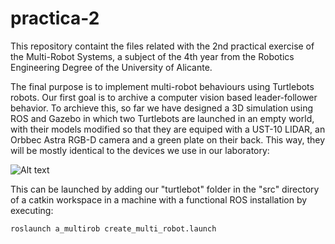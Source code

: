 # practica-2
This repository containt the files related with the 2nd practical exercise of the Multi-Robot Systems, a subject of the 4th year from the Robotics Engineering Degree of the University of Alicante.

The final purpose is to implement multi-robot behaviours using Turtlebots robots. Our first goal is to archive a computer vision based leader-follower behavior. To archieve this, so far we have designed a 3D simulation using ROS and Gazebo in which two Turtlebots are launched in an empty world, with their models modified so that they are equiped with a UST-10 LIDAR, an Orbbec Astra RGB-D camera and a green plate on their back. This way, they will be mostly identical to the devices we use in our laboratory:

![Alt text](https://github.com/sistemas-multirobot-grupo-2/practica-2/blob/master/multimedia/plain_simulation.png?raw=true "Basic simulation")

This can be launched by adding our "turtlebot" folder in the "src" directory of a catkin workspace in a machine with a functional ROS installation by executing:

```bash
roslaunch a_multirob create_multi_robot.launch
```
